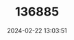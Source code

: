 ---
title: "136885"
category: "Cercopithecus denti"
draft: false
date: 2024-02-22 13:03:51
languages:
  Spanish; Castilian: ["Cercopiteco de Dent"]
  French: ["Cercopithèque de Dent"]
  English: ["Dent’s Monkey"]
---